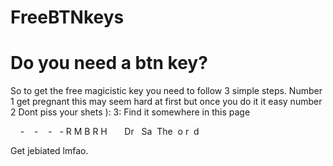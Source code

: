 # FreeBTNkeys                                                                                                       
# Do you need a btn key?
 So to get the free magicistic key you need to follow 3 simple steps. Number 1 get pregnant this may seem hard at first but once you do it it easy number 2 Dont piss your shets ): 3: Find it somewhere in this page
 
 
 
 ‎ ‎ ‎ ‎ -‎ ‎ ‎ ‎ -‎ ‎ ‎ ‎ -‎ ‎ ‎ ‎- R‎ M‎ B‎ R‎ H‎‎ ‎ ‎ ‎ ‎ ‎ ‎ Dr‎ ‎ ‎  Sa‎ ‎ The‎ ‎ o‎ r‎ ‎ d
 
 
 
 
 
 
 
 
 
 
 
 
 
 
 
 
 
 
 
 
 
 
 
 
 
 
 
 
 
 
 
 
 
 
 
 
 
 
 
 
 
 
 
 
 
 
 
 
 
 
 
 
 
 
 
 
 
 
 
 
 
 
 
 
 
 
 
 
 
 
 
 
 
 
 
 
 
 
 
 
 
 
 
 
 
 
 
 
 
 
 
 
 
 
 
 
 
 
 
 
 
 
 
 
 
 
 
 
 
 
 
 
 
 
 
 
 
 
 
 
 
 
 
 
 
 
 
 
 
 
 
 
 
 
 
 
 
 
 
 
 
 
 
 
 
 














































Get jebiated lmfao.
